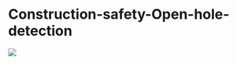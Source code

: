 # Construction-safety-Open-hole-detection
<a href="https://universe.roboflow.com/northeastern-4sfxe/construction-safety-open-hole-excavation-detection">
    <img src="https://app.roboflow.com/images/download-dataset-badge.svg"></img>
</a>
